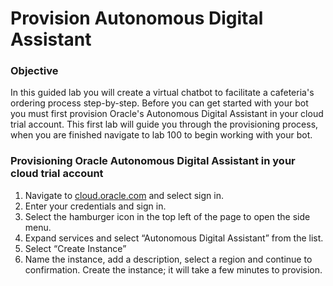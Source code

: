 <!-- For provisioning in trial account -->
Provision Autonomous Digital Assistant
=========================
### **Objective**

In this guided lab you will create a virtual chatbot to facilitate a cafeteria's ordering process step-by-step. Before you can get started with your bot you must first provision Oracle's Autonomous Digital Assistant in your cloud trial account. This first lab will guide you through the provisioning process, when you are finished navigate to lab 100 to begin working with your bot.

### **Provisioning Oracle Autonomous Digital Assistant in your cloud trial account**

1. Navigate to [cloud.oracle.com](cloud.oracle.com) and select sign in.
2. Enter your credentials and sign in.
3. Select the hamburger icon in the top left of the page to open the side menu.
4. Expand services and select “Autonomous Digital Assistant” from the list.
5. Select “Create Instance”
6. Name the instance, add a description, select a region and continue to confirmation. Create the instance; it will take a few minutes to provision.
